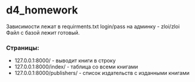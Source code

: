 ﻿# d4_homework

Зависимости лежат в requirments.txt
login/pass на админку - zloi/zloi
Файл с базой лежит готовый.

### Страницы:
-  127.0.0.1:8000/             - выводит книги в строку
-  127.0.0.1:8000/index/       - таблица со всеми книгами
-  127.0.0.1:8000/publishers/  - список издательств с изданными книгами
